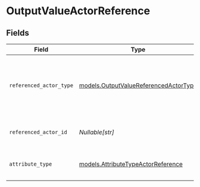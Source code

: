 # OutputValueActorReference


## Fields

| Field                                                                                        | Type                                                                                         | Required                                                                                     | Description                                                                                  | Example                                                                                      |
| -------------------------------------------------------------------------------------------- | -------------------------------------------------------------------------------------------- | -------------------------------------------------------------------------------------------- | -------------------------------------------------------------------------------------------- | -------------------------------------------------------------------------------------------- |
| `referenced_actor_type`                                                                      | [models.OutputValueReferencedActorType](../models/outputvaluereferencedactortype.md)         | :heavy_check_mark:                                                                           | The type of the referenced actor. [Read more information on actor types here](/docs/actors). | workspace-member                                                                             |
| `referenced_actor_id`                                                                        | *Nullable[str]*                                                                              | :heavy_check_mark:                                                                           | The ID of the referenced actor.                                                              | 50cf242c-7fa3-4cad-87d0-75b1af71c57b                                                         |
| `attribute_type`                                                                             | [models.AttributeTypeActorReference](../models/attributetypeactorreference.md)               | :heavy_check_mark:                                                                           | The attribute type of the value.                                                             | actor-reference                                                                              |